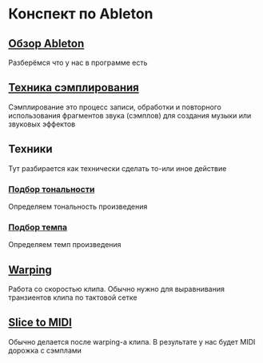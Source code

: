 # Конспект по Ableton

## [Обзор Ableton](./interface.md)

Разберёмся что у нас в программе есть

## [Техника сэмплирования](./sampling.md)

Сэмплирование это процесс записи, обработки и повторного использования фрагментов звука (сэмплов) для создания музыки или звуковых эффектов

## Техники

Тут разбирается как технически сделать то-или иное действие

### [Подбор тональности](./tone.md)

Определяем тональность произведения

### [Подбор темпа](./bpm.md)

Определяем темп произведения

## [Warping](./warping.md)

Работа со скоростью клипа. Обычно нужно для выравнивания транзиентов клипа по тактовой сетке

## [Slice to MIDI](./slice-to-midi.md)

Обычно делается после warping-а клипа. В результате у нас будет MIDI дорожка с сэмплами
